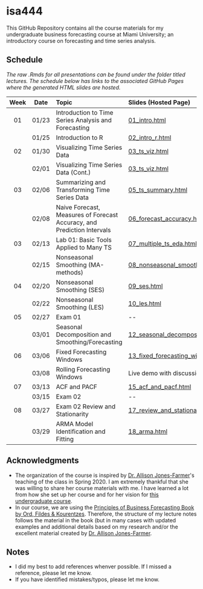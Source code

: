 # isa444
 This GitHub Repository contains all the course materials for my undergraduate business forecasting course at Miami University; an introductory course on forecasting and time series analysis. 
 
## Schedule

*The raw .Rmds for all presentations can be found under the folder titled lectures. The schedule below has links to the associated GitHub Pages where the generated HTML slides are hosted.*

| Week          | Date        | Topic                                  | Slides (Hosted Page) | Slides (PDF) | Slides (PPTX)
| :---:        |    :----:   |          :---                           | :---                 | :---         | :--  |
| 01           |    01/23     | Introduction to Time Series Analysis and Forecasting       | [01_intro.html](https://fmegahed.github.io/isa444/spring2023/class01/01_intro.html) | [01_intro.pdf](https://github.com/fmegahed/isa444/raw/main/pdfs/01_intro.pdf) | [01_intro.pptx](https://github.com/fmegahed/isa444/raw/main/ppts/01_intro.pptx) |
|            |    01/25     | Introduction to R       | [02_intro_r.html](https://fmegahed.github.io/isa444/spring2023/class02/02_intro_r.html) | [02_intro_r.pdf](https://github.com/fmegahed/isa444/raw/main/pdfs/02_intro_r.pdf) | [02_intro_r.pptx](https://github.com/fmegahed/isa444/raw/main/ppts/02_intro_r.pptx) |
| 02           |    01/30     | Visualizing Time Series Data      | [03_ts_viz.html](https://fmegahed.github.io/isa444/spring2023/class03/03_ts_viz.html) | [03_ts_viz.pdf](https://github.com/fmegahed/isa444/raw/main/pdfs/03_ts_viz.pdf) | [03_ts_viz.pptx](https://github.com/fmegahed/isa444/raw/main/ppts/03_ts_viz.pptx) |
|            |    02/01     | Visualizing Time Series Data (Cont.)      | [03_ts_viz.html](https://fmegahed.github.io/isa444/spring2023/class03/03_ts_viz.html) | [03_ts_viz.pdf](https://github.com/fmegahed/isa444/raw/main/pdfs/03_ts_viz.pdf) | [03_ts_viz.pptx](https://github.com/fmegahed/isa444/raw/main/ppts/03_ts_viz.pptx) |
|  03        |    02/06     | Summarizing and Transforming Time Series Data      | [05_ts_summary.html](https://fmegahed.github.io/isa444/spring2023/class05/05_ts_summary.html) | [05_ts_summary.pdf](https://github.com/fmegahed/isa444/raw/main/pdfs/05_ts_summary.pdf) | [05_ts_summary.pptx](https://github.com/fmegahed/isa444/raw/main/ppts/05_ts_summary.pptx) |
|          |    02/08     | Naive Forecast, Measures of Forecast Accuracy, and Prediction Intervals      | [06_forecast_accuracy.html](https://fmegahed.github.io/isa444/spring2023/class06/06_forecast_accuracy.html) | [06_forecast_accuracy.pdf](https://github.com/fmegahed/isa444/raw/main/pdfs/06_forecast_accuracy.pdf) | [06_forecast_accuracy.pptx](https://github.com/fmegahed/isa444/raw/main/ppts/06_forecast_accuracy.pptx) |
|  03        |    02/13     | Lab 01: Basic Tools Applied to Many TS      | [07_multiple_ts_eda.html](https://fmegahed.github.io/isa444/spring2023/class07/07_multiple_ts_eda.html) | [07_multiple_ts_eda.pdf](https://github.com/fmegahed/isa444/raw/main/pdfs/07_multiple_ts_eda.pdf) | [07_multiple_ts_eda.pptx](https://github.com/fmegahed/isa444/raw/main/ppts/07_multiple_ts_eda.pptx) |
|          |    02/15     | Nonseasonal Smoothing (MA-methods)     | [08_nonseasonal_smoothing.html](https://fmegahed.github.io/isa444/spring2023/class08/08_nonseasonal_smoothing.html) | [08_nonseasonal_smoothing.pdf](https://github.com/fmegahed/isa444/raw/main/pdfs/08_nonseasonal_smoothing.pdf) | [08_nonseasonal_smoothing.pptx](https://github.com/fmegahed/isa444/raw/main/ppts/08_nonseasonal_smoothing.pptx) |
|  04        |    02/20     | Nonseasonal Smoothing (SES)     | [09_ses.html](https://fmegahed.github.io/isa444/spring2023/class09/09_ses.html) | [09_ses.pdf](https://github.com/fmegahed/isa444/raw/main/pdfs/09_ses.pdf) | [09_ses.pptx](https://github.com/fmegahed/isa444/raw/main/ppts/09_ses.pptx) |
|          |    02/22     | Nonseasonal Smoothing (LES)     | [10_les.html](https://fmegahed.github.io/isa444/spring2023/class10/10_les.html) | [10_ses.pdf](https://github.com/fmegahed/isa444/raw/main/pdfs/10_les.pdf) | [10_ses.pptx](https://github.com/fmegahed/isa444/raw/main/ppts/10_les.pptx) |
|  05        |    02/27     | Exam 01     | -- | --  |--|
|          |    03/01     | Seasonal Decomposition and Smoothing/Forecasting     | [12_seasonal_decomposition_hw.html](https://fmegahed.github.io/isa444/spring2023/class12/12_seasonal_decomposition_hw.html) | [12_seasonal_decomposition_hw.pdf](https://github.com/fmegahed/isa444/raw/main/pdfs/12_seasonal_decomposition_hw.pdf) | [12_seasonal_decomposition_hw.pptx](https://github.com/fmegahed/isa444/raw/main/ppts/12_seasonal_decomposition_hw.pptx) |
|  06        |    03/06     | Fixed Forecasting Windows     | [13_fixed_forecasting_window.html](https://fmegahed.github.io/isa444/spring2023/class13/13_fixed_forecasting_window.html) | [13_fixed_forecasting_window.pdf](https://github.com/fmegahed/isa444/raw/main/pdfs/13_fixed_forecasting_window.pdf) | [13_fixed_forecasting_window.pptx](https://github.com/fmegahed/isa444/raw/main/ppts/13_fixed_forecasting_window.pptx) |
|          |    03/08     | Rolling Forecasting Windows     | Live demo with discussion | Live demo with discussion | Live demo with discussion |
|  07        |    03/13     | ACF and PACF     | [15_acf_and_pacf.html](https://fmegahed.github.io/isa444/spring2023/class15/15_acf_and_pacf.html) | [15_acf_and_pacf.pdf](https://github.com/fmegahed/isa444/raw/main/pdfs/15_acf_and_pacf.pdf) | [15_acf_and_pacf.pptx](https://github.com/fmegahed/isa444/raw/main/ppts/15_acf_and_pacf.pptx) |
|          |    03/15     | Exam 02    | -- | -- | -- |
|  08        |    03/27     | Exam 02 Review and Stationarity     | [17_review_and_stationarity.html](https://fmegahed.github.io/isa444/spring2023/class17/17_review_and_stationarity.html) | [17_review_and_stationarity.pdf](https://github.com/fmegahed/isa444/raw/main/pdfs/17_review_and_stationarity.pdf) | [17_review_and_stationarity.pptx](https://github.com/fmegahed/isa444/raw/main/ppts/17_review_and_stationarity.pptx) |
|          |    03/29     | ARMA Model Identification and Fitting     | [18_arma.html](https://fmegahed.github.io/isa444/spring2023/class18/18_arma.html) | [18_arma.pdf](https://github.com/fmegahed/isa444/raw/main/pdfs/18_arma.pdf) | [18_arma.pptx](https://github.com/fmegahed/isa444/raw/main/ppts/18_arma.pptx) |



 ## Acknowledgments
* The organization of the course is inspired by [Dr. Allison Jones-Farmer](https://miamioh.edu/fsb/directory/?up=/directory/farmerl2)'s teaching of the class in Spring 2020. I am extremely thankful that she was willing to share her course materials with me. I have learned a lot from how she set up her course and for her vision for [this undergraduate course](https://bulletin.miamioh.edu/search/?P=ISA%20444).  
* In our course, we are using the [Principles of Business Forecasting Book by Ord, Fildes & Kourentzes](https://wessexlearning.com/products/principles-of-business-forecasting-2nd-ed). Therefore, the structure of my lecture notes follows the material in the book (but in many cases with updated examples and additional details based on my research and/or the excellent material created by [Dr. Allison Jones-Farmer](https://miamioh.edu/fsb/directory/?up=/directory/farmerl2). 
 
 
 ## Notes
 * I did my best to add references whenver possible. If I missed a reference, please let me know.
 * If you have identified mistakes/typos, please let me know. 
